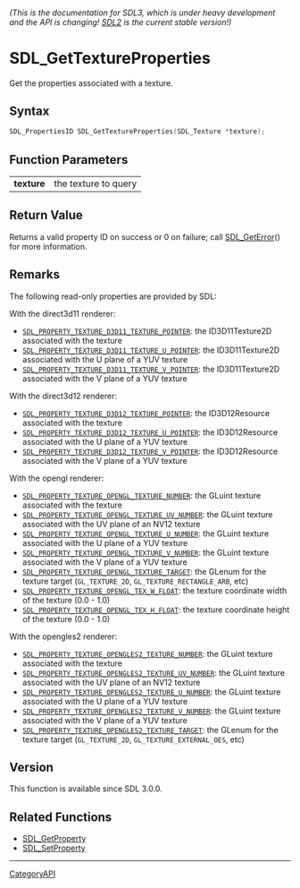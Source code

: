 ###### (This is the documentation for SDL3, which is under heavy development and the API is changing! [SDL2](https://wiki.libsdl.org/SDL2/) is the current stable version!)
# SDL_GetTextureProperties

Get the properties associated with a texture.

## Syntax

```c
SDL_PropertiesID SDL_GetTextureProperties(SDL_Texture *texture);

```

## Function Parameters

|                 |                      |
| --------------- | -------------------- |
| **texture**     | the texture to query |

## Return Value

Returns a valid property ID on success or 0 on failure; call
[SDL_GetError](SDL_GetError)() for more information.

## Remarks

The following read-only properties are provided by SDL:

With the direct3d11 renderer:

- [`SDL_PROPERTY_TEXTURE_D3D11_TEXTURE_POINTER`](SDL_PROPERTY_TEXTURE_D3D11_TEXTURE_POINTER):
  the ID3D11Texture2D associated with the texture
- [`SDL_PROPERTY_TEXTURE_D3D11_TEXTURE_U_POINTER`](SDL_PROPERTY_TEXTURE_D3D11_TEXTURE_U_POINTER):
  the ID3D11Texture2D associated with the U plane of a YUV texture
- [`SDL_PROPERTY_TEXTURE_D3D11_TEXTURE_V_POINTER`](SDL_PROPERTY_TEXTURE_D3D11_TEXTURE_V_POINTER):
  the ID3D11Texture2D associated with the V plane of a YUV texture

With the direct3d12 renderer:

- [`SDL_PROPERTY_TEXTURE_D3D12_TEXTURE_POINTER`](SDL_PROPERTY_TEXTURE_D3D12_TEXTURE_POINTER):
  the ID3D12Resource associated with the texture
- [`SDL_PROPERTY_TEXTURE_D3D12_TEXTURE_U_POINTER`](SDL_PROPERTY_TEXTURE_D3D12_TEXTURE_U_POINTER):
  the ID3D12Resource associated with the U plane of a YUV texture
- [`SDL_PROPERTY_TEXTURE_D3D12_TEXTURE_V_POINTER`](SDL_PROPERTY_TEXTURE_D3D12_TEXTURE_V_POINTER):
  the ID3D12Resource associated with the V plane of a YUV texture

With the opengl renderer:

- [`SDL_PROPERTY_TEXTURE_OPENGL_TEXTURE_NUMBER`](SDL_PROPERTY_TEXTURE_OPENGL_TEXTURE_NUMBER):
  the GLuint texture associated with the texture
- [`SDL_PROPERTY_TEXTURE_OPENGL_TEXTURE_UV_NUMBER`](SDL_PROPERTY_TEXTURE_OPENGL_TEXTURE_UV_NUMBER):
  the GLuint texture associated with the UV plane of an NV12 texture
- [`SDL_PROPERTY_TEXTURE_OPENGL_TEXTURE_U_NUMBER`](SDL_PROPERTY_TEXTURE_OPENGL_TEXTURE_U_NUMBER):
  the GLuint texture associated with the U plane of a YUV texture
- [`SDL_PROPERTY_TEXTURE_OPENGL_TEXTURE_V_NUMBER`](SDL_PROPERTY_TEXTURE_OPENGL_TEXTURE_V_NUMBER):
  the GLuint texture associated with the V plane of a YUV texture
- [`SDL_PROPERTY_TEXTURE_OPENGL_TEXTURE_TARGET`](SDL_PROPERTY_TEXTURE_OPENGL_TEXTURE_TARGET):
  the GLenum for the texture target (`GL_TEXTURE_2D`,
  `GL_TEXTURE_RECTANGLE_ARB`, etc)
- [`SDL_PROPERTY_TEXTURE_OPENGL_TEX_W_FLOAT`](SDL_PROPERTY_TEXTURE_OPENGL_TEX_W_FLOAT):
  the texture coordinate width of the texture (0.0 - 1.0)
- [`SDL_PROPERTY_TEXTURE_OPENGL_TEX_H_FLOAT`](SDL_PROPERTY_TEXTURE_OPENGL_TEX_H_FLOAT):
  the texture coordinate height of the texture (0.0 - 1.0)

With the opengles2 renderer:

- [`SDL_PROPERTY_TEXTURE_OPENGLES2_TEXTURE_NUMBER`](SDL_PROPERTY_TEXTURE_OPENGLES2_TEXTURE_NUMBER):
  the GLuint texture associated with the texture
- [`SDL_PROPERTY_TEXTURE_OPENGLES2_TEXTURE_UV_NUMBER`](SDL_PROPERTY_TEXTURE_OPENGLES2_TEXTURE_UV_NUMBER):
  the GLuint texture associated with the UV plane of an NV12 texture
- [`SDL_PROPERTY_TEXTURE_OPENGLES2_TEXTURE_U_NUMBER`](SDL_PROPERTY_TEXTURE_OPENGLES2_TEXTURE_U_NUMBER):
  the GLuint texture associated with the U plane of a YUV texture
- [`SDL_PROPERTY_TEXTURE_OPENGLES2_TEXTURE_V_NUMBER`](SDL_PROPERTY_TEXTURE_OPENGLES2_TEXTURE_V_NUMBER):
  the GLuint texture associated with the V plane of a YUV texture
- [`SDL_PROPERTY_TEXTURE_OPENGLES2_TEXTURE_TARGET`](SDL_PROPERTY_TEXTURE_OPENGLES2_TEXTURE_TARGET):
  the GLenum for the texture target (`GL_TEXTURE_2D`,
  `GL_TEXTURE_EXTERNAL_OES`, etc)

## Version

This function is available since SDL 3.0.0.

## Related Functions

* [SDL_GetProperty](SDL_GetProperty)
* [SDL_SetProperty](SDL_SetProperty)

----
[CategoryAPI](CategoryAPI)

